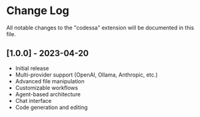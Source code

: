 # Change Log

All notable changes to the "codessa" extension will be documented in this file.

## [1.0.0] - 2023-04-20

- Initial release
- Multi-provider support (OpenAI, Ollama, Anthropic, etc.)
- Advanced file manipulation
- Customizable workflows
- Agent-based architecture
- Chat interface
- Code generation and editing
